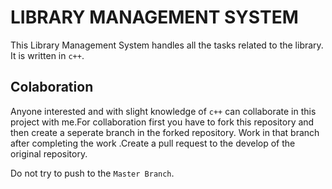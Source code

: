 # LIBRARY MANAGEMENT SYSTEM

This Library Management System  handles all the tasks related to the library. It is  written in `c++`.



## Colaboration
Anyone interested  and with slight knowledge of `c++` can collaborate in this project with me.For collaboration first you have to fork this repository and then create a seperate branch in the forked repository. Work in that branch after completing the work .Create a pull request to the develop of the original repository. 

Do not try to push to the `Master Branch`.
